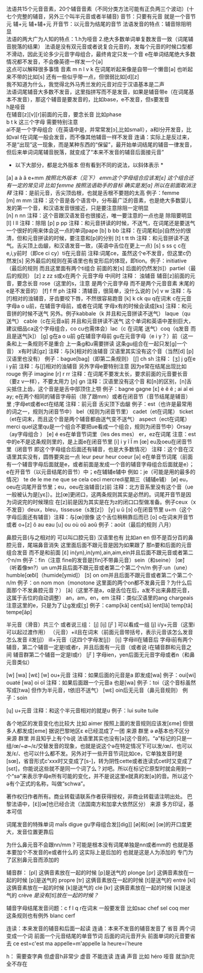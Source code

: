 法语共15个元音音素，20个辅音音素（不同分类方法可能有正负两三个波动）(十七个完整的辅音，另外三个叫半元音或者半辅音)
音节：只要有元音 就是一个音节 元 辅+元 辅+辅+元
开音节：以元音为结尾的音节
法语发音的特点：辅音除阻明显\
法语的两大广为人知的特点：1.h为哑音 2.绝大多数单词单复数发音一致（词尾辅音脱落的结果）
法语是没有双元音或者说复合元音的，发每个元音的时候口型都不滑动，因此无论多少元音字母组合，最终肯定只发一个音
e在单词结尾绝大多数情况都不发音，不会像英德一样发一个[ə]\
这点可以解释很多事情 音素 m n l v k 在词尾听起来像是自带一个懒音[ə] 也听起来不带的比如[s] 还有一些似乎带一点，但很弱比如[d][z]\
我不知道为什么，我觉得北外马秀兰发的元音对应于汉语基本是二声\
法语词尾辅音大多数不发音，这里指拼写而不是发音，如果是辅音带e（在词尾基本不发音），那这个辅音是要发音的，比如base，e不发音，但s要发音\
h是哑音\
在辅音[z][v][r]前面的元音，要念长音 比如phase\
b t k 这三个字母 需要特别注意\
al不是一个字母组合（在英语中是，并常常发[ɔ],比如small），a和l分开发音，比如val
f在词尾一般会发音，而不像其他辅音一样不发音
连诵：实际上是反过来，不是“出现”这一现象，而是某种东西的“保留”，最开始单词结尾的辅音一律发音，但后来单词词尾辅音脱落，就变成了“本来不发音的辅音后面接元音”
* 以下大部分，都是北外版本 但有看到不同的说法，以斜体表示 *

[a] a à â e+mm *按照北外版本（见下） emm这个字母组合应该发[ɛ] 这个组合还有一定的常见词 比如 femme 按照法语助手的音标 确实是发[a] 所以在前面取消注释* 注释：是前元音，舌尖顶齿根，也就是舌根不要翘的太高 例子：femme\
[m] m mm    注释：这个音是各个语言中，分布最广泛的音素，也是绝大多数婴儿发的第一个音，和汉语发音很接近，只是要注意除阻一定明显\
[n] n nn    注释：这个音跟汉语发音也很接近，唯一要注意的一点也是 除阻要明显
[l] l ll    注释：除阻
[p] p pp    注释：和元音拼读的时候，不送气，在词尾还是要送气 一个很好的用来体会这一点的单词pape 
[b] b bb    注释：在词尾和[p]自然分的很清，但和元音拼读的时候，要注意和[p]的分别
[t] t tt th 注释：和元音拼读不送气。舌尖顶上齿龈，和汉语发音一致，(英语中舌位在更上一点)
[s] s ss ç c在e,i,y前时（即ce ci cy）ti在元音前 注释:词尾ce，虽然这个e不发音，但这里c仍然发[s] 另外最后的规则在英语里也有变形后的体现，即tion。例子：initiative（最后的规则 而且这里面有两个ti组合 前面的发[s] 后面的仍然发[ti]）partiel（最后的规则）
[z] z zz s或x在两个 元音字母 中间时 注释： 浊辅音 辅音[z]前面的元音，要念长音 rose（这里的s，注意 是两个元音字母 而不是两个元音音素 末尾的e是不发音的）
[f] f ff ph 注释：清辅音，很简单，没什么说的
[v] v w     注释：与[f]相对的浊辅音，牙齿要咬下唇，不然很容易跑音
[k] k ck qu q在词末 c在元音字母a o u前，在辅音字母前，或者在词尾 字母x有的时候会读成[ks] 注释：和元音拼的时候不送气 另外。例子kabbale（k 并且和元音拼读不送气） laque（qu 送气） cable（c在元音a前 并且和元音拼读不送气 这个单词和英语中差别巨大，建议细品ca这个字母组合，co cu也需体会）lac（c 在词尾 送气）coq（q发音 而且是送气[k]）
[g] g在a o u前 g在辅音字母前 gu在元音字母（e i y？）前（这一条和上一条规则不是重合 上一条g和u需要拼读 这条gu组合在一起只发[g]一个音） x有时读[gz] 注释：与[k]相对的浊辅音 汉语里其实没有这个音（当然[d] [p]汉语里也没有） 例子：bague[bag]（即第二条规则）
[ʃ] ch sh 注释：
[ʒ] j g在e i y前 注释：与[ʃ]相对的浊辅音 另外字母e要特别注意 因为e常在结尾出现比如rouge 例子 imagine 
[r] r rr 注释：在词尾不要发太长，要求前面的元音要长音（要z v一样），不要太用力
[ɲ] gn 注释：汉语里没有这个音 和[n]的区别，[n]舌尖抵住上齿，这个音是是舌中部顶住上颚 例子：bagne gagne
[ɛ] è ê ê ; ai aî ei ay; e在两个相同的辅音字母前（除了跟mm）或者在闭音节（音节结尾是辅音）里 ;字母et或者ect在结尾 注释：前元音 舌尖顶下齿龈 例子：est（也许是最常用的词之一，规则为闭音节中） bel（规则为闭音节里） cadet（et在词尾） ticket（et在词末，而且这个音是两个辅音都由送气变不送气） aspect（ect在词尾）  merci quel这里qu是一个组合不要把ue看成一个组合，规则为闭音节中）Orsay（ay字母组合 ）
[e] é es在单音节词里（les des mes） er，ez在词尾 注意：est中的e不是这条规则里的，是上面e在闭音节里
[i] i y î Ï m
[œ] eu及oeu在闭音节里（闭音节 即这个字母组合后面还有辅音，也是大多数情况） 注释：这个音在汉语里其实没有，圆唇要突出一点 leur peur heur coeur 
[ə] e在单音节词尾（前面有一个辅音字母后面就是e，或者前面是发成一个音的辅音字母组合后面就是e）；e在开音节（以元音结尾的音节）中；e在辅辅e辅中 例如：je（可能是用的最多的情况） te de le me ne que se cela ceci mercredi星期三（辅辅e辅）
[ø] eu，oeu在词尾开音节里；eu，oeu在浊辅音[z]前 注释：北方音系里没有这个音（ue 一般被认为是[yɛ]）。比[œ]更闭口，这两条规则其实是必然的。词尾开音节是因为词说完的时候理应 在[z]前是因为其实是在为z的闭口口型做准备。例子ceux（x不发音）deux，bleu，tisseuse（s发[z]）
[y] u û
[ɔ] o在闭音节里 u+m（这个字母后面还有辅音）注释：与[œ]很像 这个舌位稍稍靠后而已
[o] o在词末开音节 或者 o+[z] ô au eau
[u] ou où oû aoû 例子：août（最后的规则 八月）

鼻腔元音(与之相对的 可以叫口腔元音) 汉语里也有 比如an en 但不是百分百的鼻腔元音，尾端鼻音消失
这里面后面不跟元音是因为如果跟了 那n要和后面的元音组合发音 而不是和前面
[ɛ̃] in(yn),in(ym),ain,aim,ein并且后面不跟元音或者第二个n/m 例子：fin（注意 fine的发音是[fin]不带鼻元音）sein（和seine）
[œ̃] （听着像ɘn?）un um并且后面不跟元音或者第二个第二个n/m 例子:un（une）humble[œ̃bl]（humide[ymid]）
[ɔ̃] on om并且后面不跟元音或者第二个第二个n/m  例子：on nom mon（monotone 这里面的两个on都不发鼻元音？为什么后面那个不发鼻腔元音？）
[ã]（这里不是a，ɑ是舌位在后，a发不出来鼻腔元音，这属于舌位的自动调整） an，am，en，em 注释：类似汉语里的ang
chargeais 注意这里的e，只是为了让g发成[ʒ] 例子：camp[kã] cent[sã] lent[lã] temp[tã] tempe[ãp] 

半元音（滑音）共三个 或者说三组：
[j] [ij] [jᵋ̃ ] 可以看成一组
[j] i/y+元音（这里i可以起过渡作用） （元音）+il且在词末（前面元音带括号，表示元音该怎么发音怎么发音 il发[j]） ill+元音（这四个字母发[j]）
[ij] 字母ill在辅音后 字母i前有两个辅音，第二个辅音一定是l或者r，并且后面有一元音（或者说 i在辅音群和元音之间 辅音群第二个辅音一定是l或r）
[jᵋ̃ ] 字母ien，yen后面无元音字母或者n（和鼻元音类似）

[w] [wa] [wɛ̃]
[w]  ou+元音 注释：如果后面的元音是a 即发成[wa] 例子：oui[wi] ouaté
[wa] oi oî 注释：如果后面跟一个元音a 也是[wa] 例子：toi（这个音标虽然写成[twa] 但作为半元音，t依旧不送气）
[wɛ̃] oin后无元音（鼻元音规则） 例子：soin

[ɥ] u+元音 注释：和这个半元音相对的就是u 例子：lui suite tuile

各个地区的发音变化也比较大 比如 aimer 按照上面的发音规则应该发[εme] 但很多人都发成[eme] 据说巴黎地区ɛ e已经混成了一团  来源 群里
 ə ø基本也不区分 来源 群里 并且知乎上有个b说 法语里其实也没有[ə]这个音的。“ə”标记的只是一组/œ/~∅~/ɛ/交替发音的现象，也就是说这个ə在特定情况下可以发/œ/、也可以发/ɛ/、也可以什么都不发。另外对于一些开音节词比如ce，它单独发音时是[sœ]，省音形式c'xxx时又变成了[s-]，转为阴性cette或者连读式cet时又变成了[sɛt]，你能说这些就不是同一个词了么？对吧。所以在标记它原型时就会用到一个“sə”来表示字母e所有可能的变化，并不是说这里e就真的发[ə]的音。所以这个ə有个正式的名称，叫做“schwa”。

著作权归作者所有。商业转载请联系作者获得授权，非商业转载请注明出处。
巴黎法语中，[ɛ̃][œ̃]也已经合流（法国南方和加拿大依然区分） 来源 多方印证，基本可信

词尾发音的特殊单词 maÏs
digue gu字母组合发[[dig]]
[ø]和[œ] [œ]的开口度更大，发音位置更靠后 

为什么鼻元音不会跟nn/mm？可能是根本没有词尾单独是nn或者mm的 也就是基本要加个不发音的e或者什么的 这实际上是后加的 也就是这是人为添加的 专门为了区别鼻元音而添加的

辅音群：
[pl] 这俩音素放在一起的时候 [p]是送气的 plonge
[pr] 这俩音素放在一起的时候 [p]是送气的 propre
[tr] 这俩音素放在一起的时候 [t]是送气的 entré
[kl] 这俩音素放在一起的时候 [k]是送气的 clé
[kr] 这俩音素放在一起的时候 [k]是送气的 crève
*是没有[tl]放在一起的时候？*

辅音字母结尾发音问题：c f l q r在词末 一般要发音 比如sac chef sel coq mer
    这条规则也有例外 blanc cerf

连读：本来发音的辅音和后面一起读
连诵：本来不发音的辅音发音了
省音 两个词变成一个词 前面一个元音结尾的单音节词 后面的词元音开头 前面单词的元音要省去 ce est=c'est  ma appelle=m'appelle la heure=i'heure

h：
需要查字典 但虚音h非常少
虚音 不能连读 连诵 声音 比如 héro 
哑音 就当h完全不存在 



